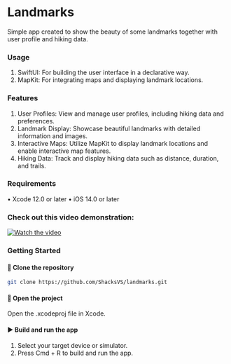 # Landmarks

Simple app created to show the beauty of some landmarks together with user profile and hiking data.

### Usage
1.	SwiftUI: For building the user interface in a declarative way.
2.	MapKit: For integrating maps and displaying landmark locations.

### Features

1. User Profiles: View and manage user profiles, including hiking data and preferences.
2. Landmark Display: Showcase beautiful landmarks with detailed information and images.
3. Interactive Maps: Utilize MapKit to display landmark locations and enable interactive map features.
4. Hiking Data: Track and display hiking data such as distance, duration, and trails.

### Requirements

•	Xcode 12.0 or later
•	iOS 14.0 or later

### Check out this video demonstration:

[![Watch the video](https://img.youtube.com/vi/6iyeVK8chMw/0.jpg)](https://youtube.com/shorts/6iyeVK8chMw?feature=share)

### Getting Started

#### 🚀 Clone the repository
```bash
git clone https://github.com/ShacksVS/landmarks.git
```

#### 📂 Open the project

Open the .xcodeproj file in Xcode.

#### ▶️ Build and run the app

1. Select your target device or simulator.
2. Press Cmd + R to build and run the app.
